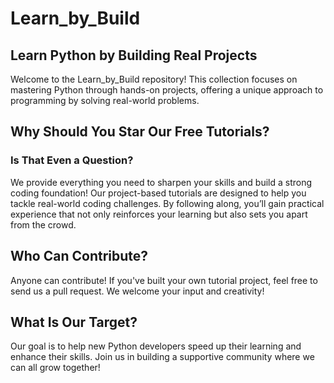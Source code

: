 # Learn_by_Build

## Learn Python by Building Real Projects

Welcome to the Learn_by_Build repository! This collection focuses on mastering Python through hands-on projects, offering a unique approach to programming by solving real-world problems.

## Why Should You Star Our Free Tutorials?

### Is That Even a Question?
We provide everything you need to sharpen your skills and build a strong coding foundation! Our project-based tutorials are designed to help you tackle real-world coding challenges. By following along, you’ll gain practical experience that not only reinforces your learning but also sets you apart from the crowd.

## Who Can Contribute?
Anyone can contribute! If you've built your own tutorial project, feel free to send us a pull request. We welcome your input and creativity!

## What Is Our Target?
Our goal is to help new Python developers speed up their learning and enhance their skills. Join us in building a supportive community where we can all grow together!
